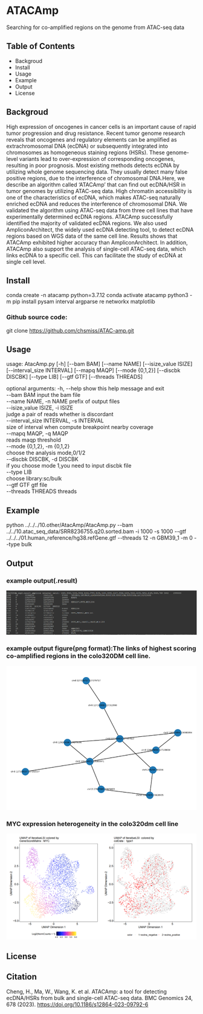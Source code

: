 # ATACAmp
Searching for  co-amplified regions on the genome from ATAC-seq data
## Table of Contents
* Backgroud
* Install
* Usage
* Example
* Output
* License
## Backgroud
High expression of oncogenes in cancer cells is an important cause of rapid tumor progression and drug resistance. Recent tumor genome research reveals that oncogenes and regulatory elements can be amplified as extrachromosomal DNA (ecDNA) or subsequently integrated into chromosomes as homogeneous staining regions (HSRs). These genome-level variants lead to over-expression of corresponding oncogenes, resulting in poor prognosis. Most existing methods detects ecDNA by utilizing whole genome sequencing data. They usually detect many false positive regions, due to the interference of chromosomal DNA.Here, we describe an algorithm called ‘ATACAmp’ that can find out ecDNA/HSR in tumor genomes by utilizing ATAC-seq data. High chromatin accessibility is one of the characteristics of ecDNA, which makes ATAC-seq naturally enriched ecDNA and reduces the interference of chromosomal DNA. We validated the algorithm using ATAC-seq data from three cell lines that have experimentally determined ecDNA regions. ATACAmp successfully identified the majority of validated ecDNA regions. We also used AmpliconArchitect, the widely used ecDNA detecting tool, to detect ecDNA regions based on WGS data of the same cell line. Results shows that ATACAmp exhibited higher accuracy than AmpliconArchitect. In addition, ATACAmp also support the analysis of single-cell ATAC-seq data, which links ecDNA to a specific cell. This can facilitate the study of ecDNA at single cell level.
## Install
conda create -n atacamp python=3.7.12
conda activate atacamp
python3 -m pip install pysam interval argparse re networkx matplotlib
### Github source code:
git clone https://github.com/chsmiss/ATAC-amp.git
## Usage
usage: AtacAmp.py [-h] [--bam BAM] [--name NAME] [--isize_value ISIZE]
                  [--interval_size INTERVAL] [--mapq MAQP] [--mode {0,1,2}]
                  [--discbk DISCBK] [--type LIB] [--gtf GTF]
                  [--threads THREADS]

optional arguments:
  -h, --help            show this help message and exit  
  --bam BAM             input the bam file  
  --name NAME, -n NAME  prefix of output files  
  --isize_value ISIZE, -i ISIZE  
                        judge a pair of reads whether is discordant  
  --interval_size INTERVAL, -s INTERVAL  
                        size of interval when compute breakpoint nearby coverage  
  --mapq MAQP, -q MAQP  
  reads maqp threshold  
  --mode {0,1,2}, -m {0,1,2}  
                        choose the analysis mode,0/1/2  
  --discbk DISCBK, -d DISCBK  
                        if you choose mode 1,you need to input discbk file  
  --type LIB          
  choose library:sc/bulk  
  --gtf GTF             gtf file  
  --threads THREADS     threads  

## Example
python ../../../10.other/AtacAmp/AtacAmp.py --bam ../../10.atac_seq_data/SRR8236755.q20.sorted.bam -i 1000 -s 1000 --gtf ../../../01.human_reference/hg38.refGene.gtf --threads 12 -n GBM39_1 -m 0 --type bulk
## Output
### example output(.result)
![](./result_example.png)
### example output figure(png format):The links of  highest scoring co-amplified regions in the colo320DM cell line.
![](./result_figure.png)
### MYC expression heterogeneity in the colo320dm cell line
![](./1684413741222.jpg)
## License

## Citation
Cheng, H., Ma, W., Wang, K. et al. ATACAmp: a tool for detecting ecDNA/HSRs from bulk and single-cell ATAC-seq data. BMC Genomics 24, 678 (2023). https://doi.org/10.1186/s12864-023-09792-6
